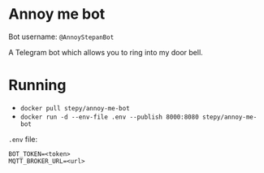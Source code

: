 # Annoy me bot

Bot username: `@AnnoyStepanBot`

A Telegram bot which allows you to ring into my door bell.

# Running

* `docker pull stepy/annoy-me-bot`
* `docker run -d --env-file .env --publish 8000:8080 stepy/annoy-me-bot`

`.env` file:

```
BOT_TOKEN=<token>
MQTT_BROKER_URL=<url>
```